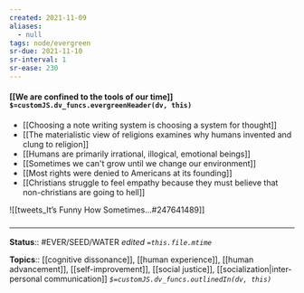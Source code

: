```yaml
---
created: 2021-11-09 
aliases:
  - null
tags: node/evergreen
sr-due: 2021-11-10
sr-interval: 1
sr-ease: 230
---
```

#### [[We are confined to the tools of our time]] `$=customJS.dv_funcs.evergreenHeader(dv, this)`

- [[Choosing a note writing system is choosing a system for thought]]
- [[The materialistic view of religions examines why humans invented and clung to religion]]
- [[Humans are primarily irrational, illogical, emotional beings]]
- [[Sometimes we can't grow until we change our environment]]
- [[Most rights were denied to Americans at its founding]]
- [[Christians struggle to feel empathy because they must believe that non-christians are going to hell]]

![[tweets_It’s Funny How Sometimes...#247641489]]
### <hr class="footnote"/>

**Status**:: #EVER/SEED/WATER 
*edited `=this.file.mtime`*

**Topics**:: [[cognitive dissonance]], [[human experience]], [[human advancement]], [[self-improvement]], [[social justice]], [[socialization|inter-personal communication]]
*`$=customJS.dv_funcs.outlinedIn(dv, this)`*


